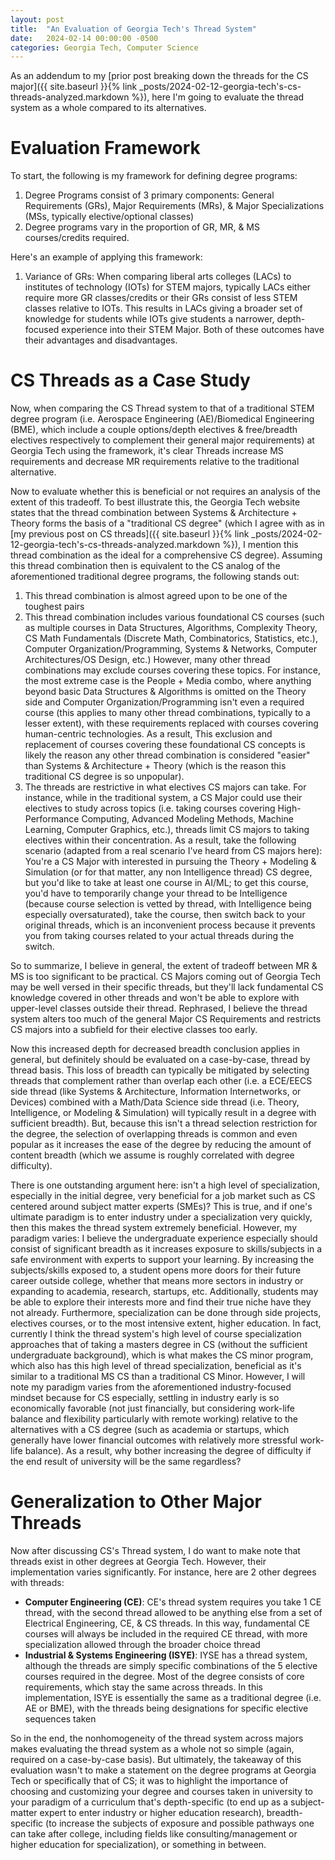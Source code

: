 ```yaml
---
layout: post
title:  "An Evaluation of Georgia Tech's Thread System"
date:   2024-02-14 00:00:00 -0500
categories: Georgia Tech, Computer Science
---
```

As an addendum to my [prior post breaking down the threads for the CS major]({{ site.baseurl }}{% link _posts/2024-02-12-georgia-tech's-cs-threads-analyzed.markdown %}), here I'm going to evaluate the thread system as a whole compared to its alternatives.

# Evaluation Framework

To start, the following is my framework for defining degree programs: 
1. Degree Programs consist of 3 primary components: General Requirements (GRs), Major Requirements (MRs), & Major Specializations (MSs, typically elective/optional classes)
2. Degree programs vary in the proportion of GR, MR, & MS courses/credits required.

Here's an example of applying this framework:
1. Variance of GRs: When comparing liberal arts colleges (LACs) to institutes of technology (IOTs) for STEM majors, typically LACs either require more GR classes/credits or their GRs consist of less STEM classes relative to IOTs. This results in LACs giving a broader set of knowledge for students while IOTs give students a narrower, depth-focused experience into their STEM Major. Both of these outcomes have their advantages and disadvantages.

# CS Threads as a Case Study

Now, when comparing the CS Thread system to that of a traditional STEM degree program (i.e. Aerospace Engineering (AE)/Biomedical Engineering (BME), which include a couple options/depth electives & free/breadth electives respectively to complement their general major requirements) at Georgia Tech using the framework, it's clear Threads increase MS requirements and decrease MR requirements relative to the traditional alternative.

Now to evaluate whether this is beneficial or not requires an analysis of the extent of this tradeoff. To best illustrate this, the Georgia Tech website states that the thread combination between Systems & Architecture + Theory forms the basis of a "traditional CS degree" (which I agree with as in [my previous post on CS threads]({{ site.baseurl }}{% link _posts/2024-02-12-georgia-tech's-cs-threads-analyzed.markdown %}), I mention this thread combination as the ideal for a comprehensive CS degree). Assuming this thread combination then is equivalent to the CS analog of the aforementioned traditional degree programs, the following stands out:

1. This thread combination is almost agreed upon to be one of the toughest pairs
2. This thread combination includes various foundational CS courses (such as multiple courses in Data Structures, Algorithms, Complexity Theory, CS Math Fundamentals (Discrete Math, Combinatorics, Statistics, etc.), Computer Organization/Programming, Systems & Networks, Computer Architectures/OS Design, etc.) However, many other thread combinations may exclude courses covering these topics. For instance, the most extreme case is the People + Media combo, where anything beyond basic Data Structures & Algorithms is omitted on the Theory side and Computer Organization/Programming isn't even a required course (this applies to many other thread combinations, typically to a lesser extent), with these requirements replaced with courses covering human-centric technologies. As a result, This exclusion and replacement of courses covering these foundational CS concepts is likely the reason any other thread combination is considered "easier" than Systems & Architecture + Theory (which is the reason this traditional CS degree is so unpopular). 
3. The threads are restrictive in what electives CS majors can take. For instance, while in the traditional system, a CS Major could use their electives to study across topics (i.e. taking courses covering High-Performance Computing, Advanced Modeling Methods, Machine Learning, Computer Graphics, etc.), threads limit CS majors to taking electives within their concentration. As a result, take the following scenario (adapted from a real scenario I've heard from CS majors here): You're a CS Major with interested in pursuing the Theory + Modeling & Simulation (or for that matter, any non Intelligence thread) CS degree, but you'd like to take at least one course in AI/ML; to get this course, you'd have to temporarily change your thread to be Intelligence (because course selection is vetted by thread, with Intelligence being especially oversaturated), take the course, then switch back to your original threads, which is an inconvenient process because it prevents you from taking courses related to your actual threads during the switch. 

So to summarize, I believe in general, the extent of tradeoff between MR & MS is too significant to be practical. CS Majors coming out of Georgia Tech may be well versed in their specific threads, but they'll lack fundamental CS knowledge covered in other threads and won't be able to explore with upper-level classes outside their thread. Rephrased, I believe the thread system alters too much of the general Major CS Requirements and restricts CS majors into a subfield for their elective classes too early.

Now this increased depth for decreased breadth conclusion applies in general, but definitely should be evaluated on a case-by-case, thread by thread basis. This loss of breadth can typically be mitigated by selecting threads that complement rather than overlap each other (i.e. a ECE/EECS side thread (like Systems & Architecture, Information Internetworks, or Devices) combined with a Math/Data Science side thread (i.e. Theory, Intelligence, or Modeling & Simulation) will typically result in a degree with sufficient breadth). But, because this isn't a thread selection restriction for the degree, the selection of overlapping threads is common and even popular as it increases the ease of the degree by reducing the amount of content breadth (which we assume is roughly correlated with degree difficulty). 

There is one outstanding argument here: isn't a high level of specialization, especially in the initial degree, very beneficial for a job market such as CS centered around subject matter experts (SMEs)? This is true, and if one's ultimate paradigm is to enter industry under a specialization very quickly, then this makes the thread system extremely beneficial. However, my paradigm varies: I believe the undergraduate experience especially should consist of significant breadth as it increases exposure to skills/subjects in a safe environment with experts to support your learning. By increasing the subjects/skills exposed to, a student opens more doors for their future career outside college, whether that means more sectors in industry or expanding to academia, research, startups, etc. Additionally, students may be able to explore their interests more and find their true niche have they not already. Furthermore, specialization can be done through side projects, electives courses, or to the most intensive extent, higher education. In fact, currently I think the thread system's high level of course specialization approaches that of taking a masters degree in CS (without the sufficient undergraduate background), which is what makes the CS minor program, which also has this high level of thread specialization, beneficial as it's similar to a traditional MS CS than a traditional CS Minor. However, I will note my paradigm varies from the aforementioned industry-focused mindset because for CS especially, settling in industry early is so economically favorable (not just financially, but considering work-life balance and flexibility particularly with remote working) relative to the alternatives with a CS degree (such as academia or startups, which generally have lower financial outcomes with relatively more stressful work-life balance). As a result, why bother increasing the degree of difficulty if the end result of university will be the same regardless?

# Generalization to Other Major Threads

Now after discussing CS's Thread system, I do want to make note that threads exist in other degrees at Georgia Tech. However, their implementation varies significantly. For instance, here are 2 other degrees with threads:
- **Computer Engineering (CE)**: CE's thread system requires you take 1 CE thread, with the second thread allowed to be anything else from a set of Electrical Engineering, CE, & CS threads. In this way, fundamental CE courses will always be included in the required CE thread, with more specialization allowed through the broader choice thread
- **Industrial & Systems Engineering (ISYE)**: IYSE has a thread system, although the threads are simply specific combinations of the 5 elective courses required in the degree. Most of the degree consists of core requirements, which stay the same across threads. In this implementation, ISYE is essentially the same as a traditional degree (i.e. AE or BME), with the threads being designations for specific elective sequences taken

So in the end, the nonhomogeneity of the thread system across majors makes evaluating the thread system as a whole not so simple (again, required on a case-by-case basis). But ultimately, the takeaway of this evaluation wasn't to make a statement on the degree programs at Georgia Tech or specifically that of CS; it was to highlight the importance of choosing and customizing your degree and courses taken in university to your paradigm of a curriculum that's depth-specific (to end up as a subject-matter expert to enter industry or higher education research), breadth-specific (to increase the subjects of exposure and possible pathways one can take after college, including fields like consulting/management or higher education for specialization), or something in between.
